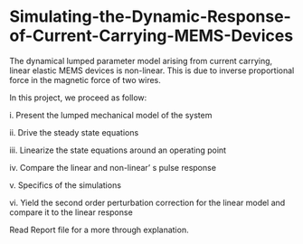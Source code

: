 # Simulating-the-Dynamic-Response-of-Current-Carrying-MEMS-Devices
The dynamical lumped parameter model arising
from current carrying, linear elastic MEMS
devices is non-linear. This is due to inverse
proportional force in the magnetic force of two
wires.

In this project, we proceed as follow:

i. Present the lumped mechanical model of
the system

ii. Drive the steady state equations

iii. Linearize the state equations around an
operating point

iv. Compare the linear and non-linear’ s
pulse response

v. Specifics of the simulations

vi. Yield the second order perturbation
correction for the linear model and
compare it to the linear response

Read Report file for a more through explanation. 
